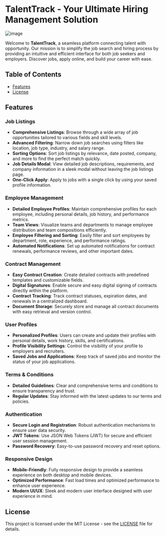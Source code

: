 # TalentTrack - Your Ultimate Hiring Management Solution

![image](https://github.com/user-attachments/assets/f0f54e62-dbca-47f8-9c1c-a1d57d2576b9)


Welcome to **TalentTrack**, a seamless platform connecting talent with opportunity. Our mission is to simplify the job search and hiring process by providing an intuitive and efficient interface for both job seekers and employers. Discover jobs, apply online, and build your career with ease.

## Table of Contents

- [Features](#features)
- [License](#license)

## Features

### Job Listings
- **Comprehensive Listings**: Browse through a wide array of job opportunities tailored to various fields and skill levels.
- **Advanced Filtering**: Narrow down job searches using filters like location, job type, industry, and salary range.
- **Sorting Options**: Sort job listings by relevance, date posted, company, and more to find the perfect match quickly.
- **Job Details Modal**: View detailed job descriptions, requirements, and company information in a sleek modal without leaving the job listings page.
- **One-Click Apply**: Apply to jobs with a single click by using your saved profile information.

### Employee Management
- **Detailed Employee Profiles**: Maintain comprehensive profiles for each employee, including personal details, job history, and performance metrics.
- **Team Views**: Visualize teams and departments to manage employee distribution and team compositions efficiently.
- **Employee Filtering and Sorting**: Easily filter and sort employees by department, role, experience, and performance ratings.
- **Automated Notifications**: Set up automated notifications for contract renewals, performance reviews, and other important dates.

### Contract Management
- **Easy Contract Creation**: Create detailed contracts with predefined templates and customizable fields.
- **Digital Signatures**: Enable secure and easy digital signing of contracts directly within the platform.
- **Contract Tracking**: Track contract statuses, expiration dates, and renewals in a centralized dashboard.
- **Document Storage**: Securely store and manage all contract documents with easy retrieval and version control.

### User Profiles
- **Personalized Profiles**: Users can create and update their profiles with personal details, work history, skills, and certifications.
- **Profile Visibility Settings**: Control the visibility of your profile to employers and recruiters.
- **Saved Jobs and Applications**: Keep track of saved jobs and monitor the status of your job applications.

### Terms & Conditions
- **Detailed Guidelines**: Clear and comprehensive terms and conditions to ensure transparency and trust.
- **Regular Updates**: Stay informed with the latest updates to our terms and policies.

### Authentication
- **Secure Login and Registration**: Robust authentication mechanisms to ensure user data security.
- **JWT Tokens**: Use JSON Web Tokens (JWT) for secure and efficient user session management.
- **Password Recovery**: Easy-to-use password recovery and reset options.

### Responsive Design
- **Mobile-Friendly**: Fully responsive design to provide a seamless experience on both desktop and mobile devices.
- **Optimized Performance**: Fast load times and optimized performance to enhance user experience.
- **Modern UI/UX**: Sleek and modern user interface designed with user experience in mind.

## License

This project is licensed under the MIT License - see the [LICENSE](LICENSE) file for details.

